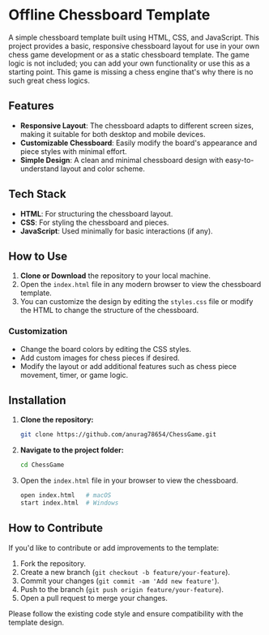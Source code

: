 
# Offline Chessboard Template

A simple chessboard template built using HTML, CSS, and JavaScript. This project provides a basic, responsive chessboard layout for use in your own chess game development or as a static chessboard template. The game logic is not included; you can add your own functionality or use this as a starting point. This game is missing a chess engine that's why there is no such great chess logics.

## Features

- **Responsive Layout**: The chessboard adapts to different screen sizes, making it suitable for both desktop and mobile devices.
- **Customizable Chessboard**: Easily modify the board's appearance and piece styles with minimal effort.
- **Simple Design**: A clean and minimal chessboard design with easy-to-understand layout and color scheme.

## Tech Stack

- **HTML**: For structuring the chessboard layout.
- **CSS**: For styling the chessboard and pieces.
- **JavaScript**: Used minimally for basic interactions (if any).

## How to Use

1. **Clone or Download** the repository to your local machine.
2. Open the `index.html` file in any modern browser to view the chessboard template.
3. You can customize the design by editing the `styles.css` file or modify the HTML to change the structure of the chessboard.

### Customization

- Change the board colors by editing the CSS styles.
- Add custom images for chess pieces if desired.
- Modify the layout or add additional features such as chess piece movement, timer, or game logic.

## Installation

1. **Clone the repository:**

    ```bash
    git clone https://github.com/anurag78654/ChessGame.git
    ```

2. **Navigate to the project folder:**

    ```bash
    cd ChessGame
    ```

3. Open the `index.html` file in your browser to view the chessboard.

    ```bash
    open index.html   # macOS
    start index.html  # Windows
    ```

## How to Contribute

If you'd like to contribute or add improvements to the template:

1. Fork the repository.
2. Create a new branch (`git checkout -b feature/your-feature`).
3. Commit your changes (`git commit -am 'Add new feature'`).
4. Push to the branch (`git push origin feature/your-feature`).
5. Open a pull request to merge your changes.

Please follow the existing code style and ensure compatibility with the template design.


